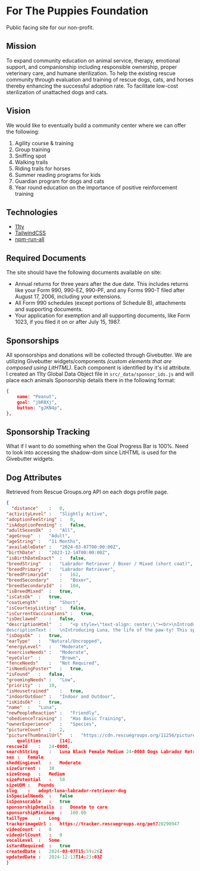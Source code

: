 # For The Puppies Foundation

Public facing site for our non-profit.

## Mission

To expand community education on animal service, therapy, emotional support, and companionship including responsible ownership, proper veterinary care, and humane sterilization. To help the existing rescue community through evaluation and training of rescue dogs, cats, and horses thereby enhancing the successful adoption rate. To facilitate low-cost sterilization of unattached dogs and cats.

## Vision

We would like to eventually build a community center where we can offer the following:

1. Agility course & training
2. Group training
3. Sniffing spot
4. Walking trails
5. Riding trails for horses
6. Summer reading programs for kids
7. Guardian program for dogs and cats
8. Year round education on the importance of positive reinforcement training

## Technologies

- [11ty](https://www.11ty.dev/)
- [TailwindCSS](https://tailwindcss.com/)
- [npm-run-all](https://www.npmjs.com/package/npm-run-all)

## Required Documents

The site should have the following documents available on site:

- Annual returns for three years after the due date. This includes returns like your Form
  990, 990-EZ, 990-PF, and any Forms 990-T filed after August 17, 2006, including your
  extensions.
- All Form 990 schedules (except portions of Schedule B), attachments and supporting
  documents.
- Your application for exemption and all supporting documents, like Form 1023, if you filed
  it on or after July 15, 1987.

## Sponsorships

All sponsorships and donations will be collected through Givebutter. We are utilizing Givebutter widgets/components _(custom elements that are composed using LitHTML)_. Each component is identified by it's id attribute. I created an 11ty Global Data Object file in `src/_data/sponsor_ids.js` and will place each animals Sponsorship details there in the following format:

```json
{
    name: "Peanut",
    goal: "jbR8Xj",
    button: "gJKN4p",
},
```

## Sponsorship Tracking

What if I want to do something when the Goal Progress Bar is 100%. Need to look into accessing the shadow-dom since LitHTML is used for the Givebutter widgets.

## Dog Attributes

Retrieved from Rescue Groups.org API on each dogs profile page.

```json
{
  "distance"	:	0,
"activityLevel"	:	"Slightly Active",
"adoptionFeeString"	:	0,
"isAdoptionPending"	:	false,
"adultSexesOk"	:	"All",
"ageGroup"	:	"Adult",
"ageString"	:	"11 Months",
"availableDate"	:	"2024-03-07T00:00:00Z",
"birthDate"	:	"2023-12-14T00:00:00Z",
"isBirthDateExact"	:	false,
"breedString"	:	"Labrador Retriever / Boxer / Mixed (short coat)",
"breedPrimary"	:	"Labrador Retriever",
"breedPrimaryId"	:	162,
"breedSecondary"	:	"Boxer",
"breedSecondaryId"	:	104,
"isBreedMixed"	:	true,
"isCatsOk"	:	true,
"coatLength"	:	"Short",
"isCourtesyListing"	:	false,
"isCurrentVaccinations"	:	true,
"isDeclawed"	:	false,
"descriptionHtml"	:	"<p style=\"text-align: center;\"><br>\nIntroducing Luna, the life of the paw-ty! This spunky pup was discovered alongside her siblings in the heart of rural Mississippi, but now she&#39;s shining bright in her foster home and on the lookout for her forever family. Luna is not just your average dog &ndash; she&#39;s a social butterfly extraordinaire! Whether it&#39;s fellow fur-babies, feline friends, or little humans of all ages, Luna&#39;s wagging tail is a universal welcome sign.</p>\n\n<p style=\"text-align: center;\">This playful pooch is all about fun and games! From fetch marathons with her favorite toys to playful romps with the kiddos, Luna&#39;s energy knows no bounds. But hey, don&#39;t be fooled by her mischievous antics &ndash; she&#39;s already a pro at the whole house-training, crate-training, and leash-walking gig!</p>\n\n<p style=\"text-align: center;\">When Luna isn&#39;t busy charming everyone in sight, you&#39;ll find her soaking up all the cuddles and belly rubs she can get. Long walks? Oh, she&#39;s all in! Luna&#39;s ready to hit the pavement and explore the world with her future paw-rents by her side.</p>\n\n<p style=\"text-align: center;\">If you&#39;re ready to invite a bundle of joy, love, and endless cuddles into your home, Luna is your gal! Reach out to For The Puppies Foundation Inc. and make Luna&#39;s dreams of a forever home come true. Let&#39;s make Luna&#39;s happily ever after a reality! ✨</p>\n\n<p style=\"text-align: center;\">Fill out the adoption application here: www.forthepuppiesfoundation.org/adoption</p><img src=\"https://tracker.rescuegroups.org/pet?20290947\" width=\"0\" height=\"0\" alt=\"\" />
descriptionText	:	\nIntroducing Luna, the life of the paw-ty! This spunky pup was discovered alongside her siblings in the heart of rural Mississippi, but now she&#39;s shining bright in her foster home and on the lookout for her forever family. Luna is not just your average dog &ndash; she&#39;s a social butterfly extraordinaire! Whether it&#39;s fellow fur-babies, feline friends, or little humans of all ages, Luna&#39;s wagging tail is a universal welcome sign.\n\nThis playful pooch is all about fun and games! From fetch marathons with her favorite toys to playful romps with the kiddos, Luna&#39;s energy knows no bounds. But hey, don&#39;t be fooled by her mischievous antics &ndash; she&#39;s already a pro at the whole house-training, crate-training, and leash-walking gig!\n\nWhen Luna isn&#39;t busy charming everyone in sight, you&#39;ll find her soaking up all the cuddles and belly rubs she can get. Long walks? Oh, she&#39;s all in! Luna&#39;s ready to hit the pavement and explore the world with her future paw-rents by her side.\n\nIf you&#39;re ready to invite a bundle of joy, love, and endless cuddles into your home, Luna is your gal! Reach out to For The Puppies Foundation Inc. and make Luna&#39;s dreams of a forever home come true. Let&#39;s make Luna&#39;s happily ever after a reality! ✨\n\nFill out the adoption application here: www.forthepuppiesfoundation.org/adoption",
"isDogsOk"	:	true,
"earType"	:	"Natural/Uncropped",
"energyLevel"	:	"Moderate",
"exerciseNeeds"	:	"Moderate",
"eyeColor"	:		"Brown",
"fenceNeeds"	:	"Not Required",
"isNeedingFoster"	:	true,
"isFound"	:	false,
"groomingNeeds"	:	"Low",
"priority"	:	10,
"isHousetrained"	:	true,
"indoorOutdoor"	:	"Indoor and Outdoor",
"isKidsOk"	:	true,
"name"	:	"Luna",
"newPeopleReaction"	:	"Friendly",
"obedienceTraining"	:	"Has Basic Training",
"ownerExperience"	:	"Species",
"pictureCount"	:	2,
"pictureThumbnailUrl"	:	"https://cdn.rescuegroups.org/11256/pictures/animals/20290/20290947/98829740.jpg?width=100",
	qualities		[14],
rescueId	:	24-0008,
searchString	:	Luna Black Female Medium 24-0008 Dogs Labrador Retriever / Boxer / Mixed (short coat)s
sex	:	Female
sheddingLevel	:	Moderate
sizeCurrent	:	38
sizeGroup	:	Medium
sizePotential	:	50
sizeUOM	:	Pounds
slug	:	adopt-luna-labrador-retriever-dog
isSpecialNeeds	:	false
isSponsorable	:	true
sponsorshipDetails	:	Donate to care
sponsorshipMinimum	:	100.00
tailType	:	Long
trackerimageUrl	:	https://tracker.rescuegroups.org/pet?20290947
videoCount	:	0
videoUrlCount	:	0
vocalLevel	:	Some
isYardRequired	:	true
createdDate	:	2024-03-07T15:59:26Z
updatedDate	:	2024-12-13T14:23:03Z
}
```

